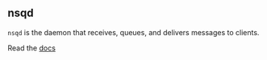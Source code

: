## nsqd

`nsqd` is the daemon that receives, queues, and delivers messages to clients.

Read the [docs](http://bitly.github.io/nsq/components/nsqd.html)
